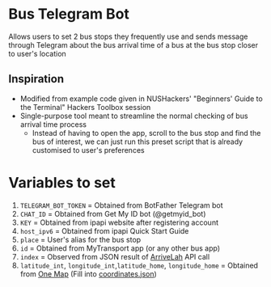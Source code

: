 # Bus Telegram Bot
Allows users to set 2 bus stops they frequently use and sends message through Telegram about the bus arrival time of a bus at the bus stop closer to user's location
## Inspiration
- Modified from example code given in NUSHackers' "Beginners' Guide to the Terminal" Hackers Toolbox session
- Single-purpose tool meant to streamline the normal checking of bus arrival time process
  - Instead of having to open the app, scroll to the bus stop and find the bus of interest, we can just run this preset script that is already customised to user's preferences
# Variables to set
1. `TELEGRAM_BOT_TOKEN` = Obtained from BotFather Telegram bot
2. `CHAT_ID` = Obtained from Get My ID bot (@getmyid_bot)
3. `KEY` = Obtained from ipapi website after registering account
4. `host_ipv6` = Obtained from ipapi Quick Start Guide
5. `place` = User's alias for the bus stop
6. `id` = Obtained from MyTransport app (or any other bus app)
7. `index` = Observed from JSON result of [ArriveLah](https://github.com/cheeaun/arrivelah) API call
8. `latitude_int`, `longitude_int`,`latitude_home`, `longitude_home` = Obtained from [One Map](https://www.onemap.gov.sg/) (Fill into [coordinates.json](/coordinates.json))

